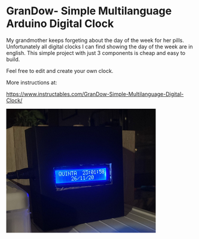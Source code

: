 # GranDow- Simple Multilanguage Arduino Digital Clock

My grandmother keeps forgeting about the day of the week for her pills. Unfortunately all digital clocks I can find showing the day of the week are in english. This simple project with just 3 components is cheap and easy to build.

Feel free to edit and create your own clock.

More instructions at:

https://www.instructables.com/GranDow-Simple-Multilanguage-Digital-Clock/

<img src="https://github.com/rFarinha/GranDow/blob/main/image_final_clock.png?raw=true" alt="final image">
